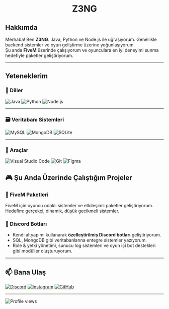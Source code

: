 <h1 align="center">Z3NG</h1>

## Hakkımda

Merhaba! Ben **Z3NG**. Java, Python ve Node.js ile uğraşıyorum. Genellikle backend sistemler ve oyun geliştirme üzerine yoğunlaşıyorum.  
Şu anda **FiveM** üzerinde çalışıyorum ve oyunculara en iyi deneyimi sunma hedefiyle paketler geliştiriyorum.

---

## Yeteneklerim

### 🧠 Diller

![Java](https://img.shields.io/badge/-Java-informational?style=flat&logo=java&logoColor=white&color=red)
![Python](https://img.shields.io/badge/-Python-3776AB?style=flat&logo=python&logoColor=white)
![Node.js](https://img.shields.io/badge/-Node.js-339933?style=flat&logo=node.js&logoColor=white)

---

### 🗃️ Veritabanı Sistemleri

![MySQL](https://img.shields.io/badge/-MySQL-4479A1?style=flat&logo=mysql&logoColor=white)
![MongoDB](https://img.shields.io/badge/-MongoDB-47A248?style=flat&logo=mongodb&logoColor=white)
![SQLite](https://img.shields.io/badge/-SQLite-003B57?style=flat&logo=sqlite&logoColor=white)

---

### 🧰 Araçlar

![Visual Studio Code](https://img.shields.io/badge/-VSCode-007ACC?style=flat&logo=visual-studio-code&logoColor=white)
![Git](https://img.shields.io/badge/-Git-F05032?style=flat&logo=git&logoColor=white)
![Figma](https://img.shields.io/badge/-Figma-F24E1E?style=flat&logo=figma&logoColor=white)


## 🎮 Şu Anda Üzerinde Çalıştığım Projeler

### 🔹 FiveM Paketleri  
FiveM için oyuncu odaklı sistemler ve etkileşimli paketler geliştiriyorum. Hedefim: gerçekçi, dinamik, düşük gecikmeli sistemler.

### 🔹 Discord Botları  
- Kendi altyapımı kullanarak **özelleştirilmiş Discord botları** geliştiriyorum.  
- SQL, MongoDB gibi veritabanlarına entegre sistemler yazıyorum.  
- Role & yetki yönetimi, sunucu log sistemleri ve oyun içi bot destekleri gibi modüller oluşturuyorum.

---

## 📫 Bana Ulaş

[![Discord](https://img.shields.io/badge/Discord-7289DA?style=flat&logo=discord&logoColor=white)](https://discord.gg/zzen.g)
[![Instagram](https://img.shields.io/badge/Instagram-E4405F?style=flat&logo=instagram&logoColor=white)](https://instagram.com/senin-emirrakkocc_)
[![GitHub](https://img.shields.io/badge/GitHub-%23121011.svg?style=flat&logo=github&logoColor=white)](https://github.com/emirakkoc)

---

![Profile views](https://komarev.com/ghpvc/?username=Z3NG&style=flat&color=green)

